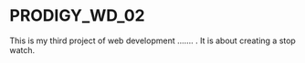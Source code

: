 # PRODIGY_WD_02
This is my third project of web development ....... . It is about creating a stop watch.

